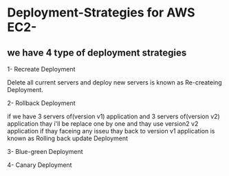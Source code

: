 # Deployment-Strategies for AWS EC2-

## we have 4 type of deployment strategies

1- Recreate Deployment 

Delete all current servers and deploy new servers is known as Re-createing Deployment.

2- Rollback Deployment

if we have 3 servers of(version v1) application and 3 servers of(version v2) application
thay i'll be replace one by one and thay use version2 v2 application if thay faceing any isseu 
thay back to version v1 application is known as Rolling back update Deployment 
   
3- Blue-green Deployment
   
4- Canary Deployment   
   
